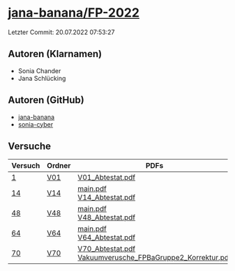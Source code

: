 # [jana-banana/FP-2022](https://github.com/jana-banana/FP-2022)

Letzter Commit: 20.07.2022 07:53:27

## Autoren (Klarnamen)
- Sonia Chander
- Jana Schlücking

## Autoren (GitHub)
- [jana-banana](https://github.com/jana-banana)
- [sonia-cyber](https://github.com/sonia-cyber)

## Versuche

|       Versuch        |                          Ordner                           |                                                                                                                                                                    PDFs                                                                                                                                                                     |
|----------------------|-----------------------------------------------------------|---------------------------------------------------------------------------------------------------------------------------------------------------------------------------------------------------------------------------------------------------------------------------------------------------------------------------------------------|
|[1](../../versuch/1)  |[V01](https://github.com/jana-banana/FP-2022/tree/main/V01)|[V01_Abtestat.pdf](https://docs.google.com/viewer?url=https://raw.githubusercontent.com/jana-banana/FP-2022/main/V01/build/V01_Abtestat.pdf)                                                                                                                                                                                                 |
|[14](../../versuch/14)|[V14](https://github.com/jana-banana/FP-2022/tree/main/V14)|[main.pdf](https://docs.google.com/viewer?url=https://raw.githubusercontent.com/jana-banana/FP-2022/main/V14/build/main.pdf)<br/>[V14_Abtestat.pdf](https://docs.google.com/viewer?url=https://raw.githubusercontent.com/jana-banana/FP-2022/main/V14/build/V14_Abtestat.pdf)                                                                |
|[48](../../versuch/48)|[V48](https://github.com/jana-banana/FP-2022/tree/main/V48)|[main.pdf](https://docs.google.com/viewer?url=https://raw.githubusercontent.com/jana-banana/FP-2022/main/V48/build/main.pdf)<br/>[V48_Abtestat.pdf](https://docs.google.com/viewer?url=https://raw.githubusercontent.com/jana-banana/FP-2022/main/V48/build/V48_Abtestat.pdf)                                                                |
|[64](../../versuch/64)|[V64](https://github.com/jana-banana/FP-2022/tree/main/V64)|[main.pdf](https://docs.google.com/viewer?url=https://raw.githubusercontent.com/jana-banana/FP-2022/main/V64/build/main.pdf)<br/>[V64_Abtestat.pdf](https://docs.google.com/viewer?url=https://raw.githubusercontent.com/jana-banana/FP-2022/main/V64/build/V64_Abtestat.pdf)                                                                |
|[70](../../versuch/70)|[V70](https://github.com/jana-banana/FP-2022/tree/main/V70)|[V70_Abtestat.pdf](https://docs.google.com/viewer?url=https://raw.githubusercontent.com/jana-banana/FP-2022/main/V70/build/V70_Abtestat.pdf)<br/>[Vakuumverusche_FPBaGruppe2_Korrektur.pdf](https://docs.google.com/viewer?url=https://raw.githubusercontent.com/jana-banana/FP-2022/main/V70/build/Vakuumverusche_FPBaGruppe2_Korrektur.pdf)|
